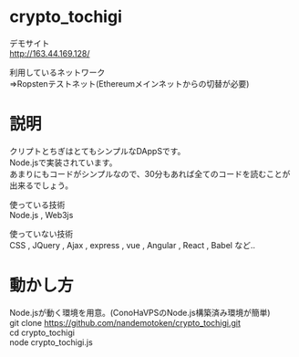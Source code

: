 # crypto_tochigi
デモサイト  
http://163.44.169.128/

利用しているネットワーク  
⇒Ropstenテストネット(Ethereumメインネットからの切替が必要)  
  
# 説明  
クリプトとちぎはとてもシンプルなDAppSです。  
Node.jsで実装されています。  
あまりにもコードがシンプルなので、30分もあれば全てのコードを読むことが出来るでしょう。  

使っている技術  
Node.js , Web3js  
  
使っていない技術  
CSS , JQuery , Ajax , express , vue , Angular , React , Babel など..  

# 動かし方  
Node.jsが動く環境を用意。(ConoHaVPSのNode.js構築済み環境が簡単)  
git clone https://github.com/nandemotoken/crypto_tochigi.git  
cd crypto_tochigi  
node crypto_tochigi.js  

